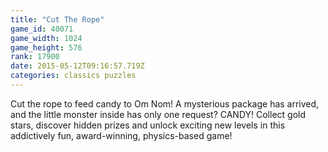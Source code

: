 ```yaml
---
title: "Cut The Rope"
game_id: 40071
game_width: 1024
game_height: 576
rank: 17900
date: 2015-05-12T09:16:57.719Z
categories: classics puzzles
---
```

Cut the rope to feed candy to Om Nom! A mysterious package has arrived, and the little monster inside has only one request? CANDY! Collect gold stars, discover hidden prizes and unlock exciting new levels in this addictively fun, award-winning, physics-based game!